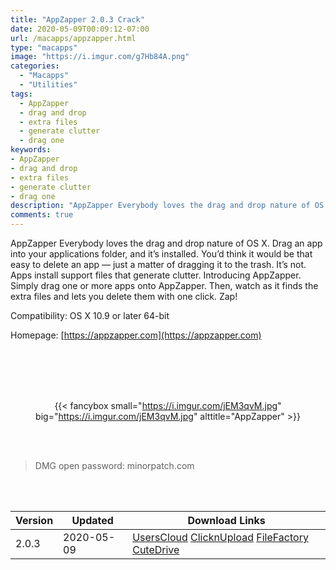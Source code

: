 ```yaml
---
title: "AppZapper 2.0.3 Crack"
date: 2020-05-09T00:09:12-07:00
url: /macapps/appzapper.html
type: "macapps"
image: "https://i.imgur.com/g7Hb84A.png"
categories:
  - "Macapps"
  - "Utilities"
tags:
  - AppZapper
  - drag and drop
  - extra files
  - generate clutter
  - drag one
keywords:
- AppZapper
- drag and drop
- extra files
- generate clutter
- drag one
description: "AppZapper Everybody loves the drag and drop nature of OS X. Drag an app into your applications folder, and it’s installed. You’d think it would be that easy to delete an app — just a matter of dragging it to the trash"
comments: true
---
```


AppZapper Everybody loves the drag and drop nature of OS X. Drag an app into your applications folder, and it’s installed. You’d think it would be that easy to delete an app — just a matter of dragging it to the trash. It’s not. Apps install support files that generate clutter. Introducing AppZapper. Simply drag one or more apps onto AppZapper. Then, watch as it finds the extra files and lets you delete them with one click. Zap!

Compatibility: OS X 10.9 or later 64-bit

Homepage: [https://appzapper.com](https://appzapper.com)

<br/>
<br/>
<script async src="https://pagead2.googlesyndication.com/pagead/js/adsbygoogle.js"></script>
<ins class="adsbygoogle"
     style="display:block; text-align:center;"
     data-ad-layout="in-article"
     data-ad-format="fluid"
     data-ad-client="ca-pub-8746275014476192"
     data-ad-slot="5144997159"></ins>
<script>
     (adsbygoogle = window.adsbygoogle || []).push({});
</script>
<br/>
<br/>


<center>

{{< fancybox small="https://i.imgur.com/jEM3qvM.jpg" big="https://i.imgur.com/jEM3qvM.jpg" alttitle="AppZapper" >}}

</center>

<br/>
<br/>


> DMG open password: minorpatch.com

<br/>

<br/>
<div id="history_version" class="history_version">

| Version | Updated | Download Links |
| ---- | ---- | ---- |
| 2.0.3 | 2020-05-09 | [UsersCloud](https://ouo.io/qvkwXbJ)   [ClicknUpload](https://ouo.io/9EdcTF)   [FileFactory](https://ouo.io/8A10je)   [CuteDrive](https://ouo.io/c9xjJz) |

</div>
